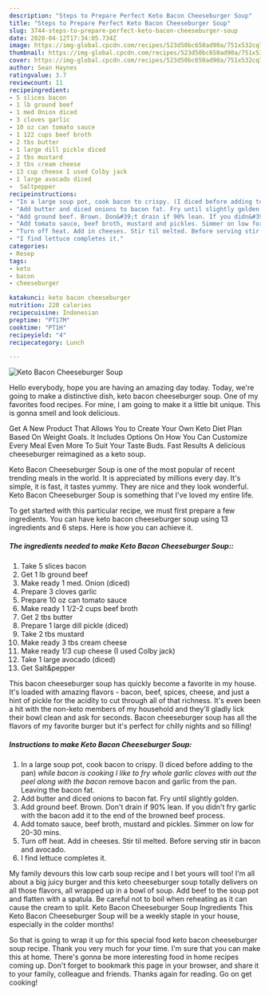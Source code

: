 ```yaml
---
description: "Steps to Prepare Perfect Keto Bacon Cheeseburger Soup"
title: "Steps to Prepare Perfect Keto Bacon Cheeseburger Soup"
slug: 3744-steps-to-prepare-perfect-keto-bacon-cheeseburger-soup
date: 2020-04-12T17:34:05.734Z
image: https://img-global.cpcdn.com/recipes/523d50bc650ad90a/751x532cq70/keto-bacon-cheeseburger-soup-recipe-main-photo.jpg
thumbnail: https://img-global.cpcdn.com/recipes/523d50bc650ad90a/751x532cq70/keto-bacon-cheeseburger-soup-recipe-main-photo.jpg
cover: https://img-global.cpcdn.com/recipes/523d50bc650ad90a/751x532cq70/keto-bacon-cheeseburger-soup-recipe-main-photo.jpg
author: Sean Haynes
ratingvalue: 3.7
reviewcount: 11
recipeingredient:
- 5 slices bacon
- 1 lb ground beef
- 1 med Onion diced
- 3 cloves garlic
- 10 oz can tomato sauce
- 1 122 cups beef broth
- 2 tbs butter
- 1 large dill pickle diced
- 2 tbs mustard
- 3 tbs cream cheese
- 13 cup cheese I used Colby jack
- 1 large avocado diced
-  Saltpepper
recipeinstructions:
- "In a large soup pot, cook bacon to crispy. (I diced before adding to the pan) *while bacon is cooking I like to fry whole garlic cloves with out the peel along with the bacon* remove bacon and garlic from the pan. Leaving the bacon fat."
- "Add butter and diced onions to bacon fat. Fry until slightly golden."
- "Add ground beef. Brown. Don&#39;t drain if 90% lean. If you didn&#39;t fry garlic with the bacon add it to the end of the browned beef process."
- "Add tomato sauce, beef broth, mustard and pickles. Simmer on low for 20-30 mins."
- "Turn off heat. Add in cheeses. Stir til melted. Before serving stir in bacon and avocado."
- "I find lettuce completes it."
categories:
- Resep
tags:
- keto
- bacon
- cheeseburger

katakunci: keto bacon cheeseburger
nutrition: 220 calories
recipecuisine: Indonesian
preptime: "PT17M"
cooktime: "PT1H"
recipeyield: "4"
recipecategory: Lunch

---
```



![Keto Bacon Cheeseburger Soup](https://img-global.cpcdn.com/recipes/523d50bc650ad90a/751x532cq70/keto-bacon-cheeseburger-soup-recipe-main-photo.jpg)

Hello everybody, hope you are having an amazing day today. Today, we're going to make a distinctive dish, keto bacon cheeseburger soup. One of my favorites food recipes. For mine, I am going to make it a little bit unique. This is gonna smell and look delicious.

Get A New Product That Allows You to Create Your Own Keto Diet Plan Based On Weight Goals. It Includes Options On How You Can Customize Every Meal Even More To Suit Your Taste Buds. Fast Results A delicious cheeseburger reimagined as a keto soup.

Keto Bacon Cheeseburger Soup is one of the most popular of recent trending meals in the world. It is appreciated by millions every day. It's simple, it is fast, it tastes yummy. They are nice and they look wonderful. Keto Bacon Cheeseburger Soup is something that I've loved my entire life.


To get started with this particular recipe, we must first prepare a few ingredients. You can have keto bacon cheeseburger soup using 13 ingredients and 6 steps. Here is how you can achieve it.

##### The ingredients needed to make Keto Bacon Cheeseburger Soup::

1. Take 5 slices bacon
1. Get 1 lb ground beef
1. Make ready 1 med. Onion (diced)
1. Prepare 3 cloves garlic
1. Prepare 10 oz can tomato sauce
1. Make ready 1 1/2-2 cups beef broth
1. Get 2 tbs butter
1. Prepare 1 large dill pickle (diced)
1. Take 2 tbs mustard
1. Make ready 3 tbs cream cheese
1. Make ready 1/3 cup cheese (I used Colby jack)
1. Take 1 large avocado (diced)
1. Get  Salt&amp;pepper


This bacon cheeseburger soup has quickly become a favorite in my house. It&#39;s loaded with amazing flavors - bacon, beef, spices, cheese, and just a hint of pickle for the acidity to cut through all of that richness. It&#39;s even been a hit with the non-keto members of my household and they&#39;ll gladly lick their bowl clean and ask for seconds. Bacon cheeseburger soup has all the flavors of my favorite burger but it&#39;s perfect for chilly nights and so filling! 

##### Instructions to make Keto Bacon Cheeseburger Soup:

1. In a large soup pot, cook bacon to crispy. (I diced before adding to the pan) *while bacon is cooking I like to fry whole garlic cloves with out the peel along with the bacon* remove bacon and garlic from the pan. Leaving the bacon fat.
1. Add butter and diced onions to bacon fat. Fry until slightly golden.
1. Add ground beef. Brown. Don&#39;t drain if 90% lean. If you didn&#39;t fry garlic with the bacon add it to the end of the browned beef process.
1. Add tomato sauce, beef broth, mustard and pickles. Simmer on low for 20-30 mins.
1. Turn off heat. Add in cheeses. Stir til melted. Before serving stir in bacon and avocado.
1. I find lettuce completes it.


My family devours this low carb soup recipe and I bet yours will too! I&#39;m all about a big juicy burger and this keto cheeseburger soup totally delivers on all those flavors, all wrapped up in a bowl of soup. Add beef to the soup pot and flatten with a spatula. Be careful not to boil when reheating as it can cause the cream to split. Keto Bacon Cheeseburger Soup Ingredients This Keto Bacon Cheeseburger Soup will be a weekly staple in your house, especially in the colder months! 

So that is going to wrap it up for this special food keto bacon cheeseburger soup recipe. Thank you very much for your time. I'm sure that you can make this at home. There's gonna be more interesting food in home recipes coming up. Don't forget to bookmark this page in your browser, and share it to your family, colleague and friends. Thanks again for reading. Go on get cooking!
